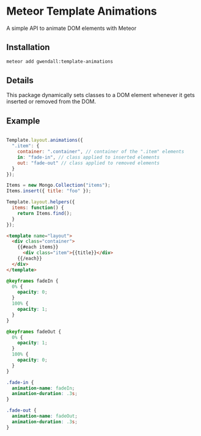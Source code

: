 Meteor Template Animations
==========================

A simple API to animate DOM elements with Meteor

Installation  
------------

``` sh
meteor add gwendall:template-animations
```

Details
-------

This package dynamically sets classes to a DOM element whenever it gets inserted or removed from the DOM.


Example
-------  

``` javascript

Template.layout.animations({
  ".item": {
    container: ".container", // container of the ".item" elements
    in: "fade-in", // class applied to inserted elements
    out: "fade-out" // class applied to removed elements
  }
});

Items = new Mongo.Collection("items");
Items.insert({ title: "foo" });

Template.layout.helpers({
  items: function() {
    return Items.find();
  }
});

```

``` html
<template name="layout">
  <div class="container">
    {{#each items}}
      <div class="item">{{title}}</div>
    {{/each}}
  </div>
</template>
```

``` css
@keyframes fadeIn {
  0% {
    opacity: 0;
  }
  100% {
    opacity: 1;
  }  
}

@keyframes fadeOut {
  0% {
    opacity: 1;
  }
  100% {
    opacity: 0;
  }  
}

.fade-in {
  animation-name: fadeIn;
  animation-duration: .3s;
}

.fade-out {
  animation-name: fadeOut;
  animation-duration: .3s;
}
```
